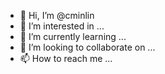 - 👋 Hi, I’m @cminlin
- 👀 I’m interested in ...
- 🌱 I’m currently learning ...
- 💞️ I’m looking to collaborate on ...
- 📫 How to reach me ...

<!---
cminlin/cminlin is a ✨ special ✨ repository because its `README.md` (this file) appears on your GitHub profile.
You can click the Preview link to take a look at your changes.
--->
